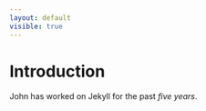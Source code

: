 ```yaml
---
layout: default
visible: true
---
```


# Introduction

John has worked on Jekyll for the past *five years*.
